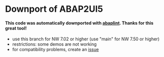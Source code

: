 # Downport of ABAP2UI5

#### This code was automatically downported with [abaplint](https://github.com/abaplint/abaplint). Thanks for this great tool!

* use this branch for NW 7.02 or higher (use "main" for NW 7.50 or higher)
* restrictions: some demos are not working
* for compatibility problems, create an [issue](https://github.com/oblomov-dev/ABAP2UI5/issues)


